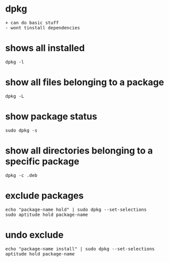 
# dpkg
<pre>
+ can do basic stuff
- wont tinstall dependencies 
</pre>

# shows all installed
<pre>
dpkg -l
</pre>

# show all files belonging to a package
<pre>
dpkg -L <Package>
</pre>

# show package status
<pre>
sudo dpkg -s <Package>
</pre>

# show all directories belonging to a specific package
<pre>
dpkg -c <Pakage-Name>.deb
</pre>

# exclude packages 
<pre>
echo "package-name hold" | sudo dpkg --set-selections
sudo aptitude hold package-name
</pre>

# undo exclude
<pre>
echo "package-name install" | sudo dpkg --set-selections
aptitude hold package-name
</pre>




